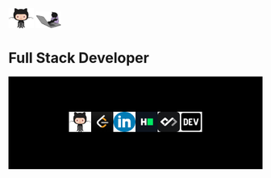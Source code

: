 <div>
  <span>
   <p><img src='https://github.com/Shwetha-75/Shwetha-75/blob/main/github.gif?raw=true' height='40px' width='50px'>
    <img src='https://github.com/Shwetha-75/Shwetha-75/blob/main/coding.gif?raw=true' width='50px'>
    </p>
  </span>

  <h1> Full Stack Developer </h1>

</div>
<footer style="background-color: black; padding: 70px;margin-top:20px" marginTop='30px'>
  <div style="display: flex; justify-content: space-between; padding: 0 50px; color: white; font-size: 18px;">
    <a href="https://github.com/Shwetha-75" style="text-decoration: none; color: white;"><img src='https://github.com/Shwetha-75/Shwetha-75/blob/main/github.gif?raw=true' height='40px' width='50px'></a>
    <a href="https://leetcode.com/u/SHWETHA_K/" style="text-decoration: none; color: white;"><img src='https://github.com/Shwetha-75/Shwetha-75/blob/main/images.jpg?raw=true' height='40px' width='50px'></a>
    <a href="https://www.linkedin.com/in/shwetha-k-/" style="text-decoration: none; color: white;"><img src='https://github.com/Shwetha-75/Shwetha-75/blob/main/317750_linkedin_icon.png?raw=true' width='50px' height='40px'></a>
    <a href="https://www.hackerrank.com/profile/shwetha_675" style="text-decoration: none; color: white;"><img src='https://github.com/Shwetha-75/Shwetha-75/blob/main/HackerRank_Icon-1000px.png?raw=true' width='50px' height='40px'></a>
    <a href="https://app.daily.dev/shwethak" style="text-decoration: none; color: white;"><img src='https://github.com/Shwetha-75/Shwetha-75/blob/main/unnamed.png?raw=true' height='40px' width='50px'></a>
    <a href="https://dev.to/shwetha75" style="text-decoration: none; color: white;"><img src='https://github.com/Shwetha-75/Shwetha-75/blob/main/4519024_dev_icon.png?raw=true'  height='40px' width='50px'></a>
  </div>
</footer>

